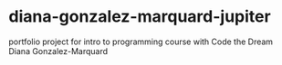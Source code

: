 # diana-gonzalez-marquard-jupiter
portfolio project for intro to programming course with Code the Dream
Diana Gonzalez-Marquard